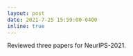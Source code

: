 ```yaml
---
layout: post
date: 2021-7-25 15:59:00-0400
inline: true
---
```


Reviewed three papers for NeurIPS-2021.
